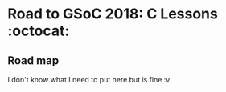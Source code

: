 # Road to GSoC 2018: C Lessons :octocat:

## Road map

I don't know what I need to put here but is fine :v
